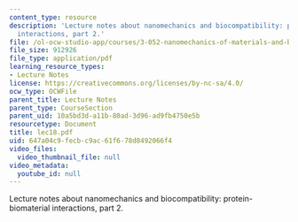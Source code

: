 ```yaml
---
content_type: resource
description: 'Lecture notes about nanomechanics and biocompatibility: protein-biomaterial
  interactions, part 2.'
file: /ol-ocw-studio-app/courses/3-052-nanomechanics-of-materials-and-biomaterials-spring-2007/647a04c9fecbc9ac61f678d8492066f4_lec18.pdf
file_size: 912926
file_type: application/pdf
learning_resource_types:
- Lecture Notes
license: https://creativecommons.org/licenses/by-nc-sa/4.0/
ocw_type: OCWFile
parent_title: Lecture Notes
parent_type: CourseSection
parent_uid: 10a5bd3d-a11b-80ad-3d96-ad9fb4750e5b
resourcetype: Document
title: lec18.pdf
uid: 647a04c9-fecb-c9ac-61f6-78d8492066f4
video_files:
  video_thumbnail_file: null
video_metadata:
  youtube_id: null
---
```

Lecture notes about nanomechanics and biocompatibility: protein-biomaterial interactions, part 2.